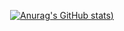 <div align="center">

[![Anurag's GitHub stats](https://github-readme-stats.vercel.app/api?username=yanokohei&show_icons=true&theme=radical))](https://github.com/anuraghazra/github-readme-stats)

<div>

<!--
**yanokohei/yanokohei** is a ✨ _special_ ✨ repository because its `README.md` (this file) appears on your GitHub profile.

Here are some ideas to get you started:

- 🔭 I’m currently working on ...
- 🌱 I’m currently learning ...
- 👯 I’m looking to collaborate on ...
- 🤔 I’m looking for help with ...
- 💬 Ask me about ...
- 📫 How to reach me: ...
- 😄 Pronouns: ...
- ⚡ Fun fact: ...
-->
